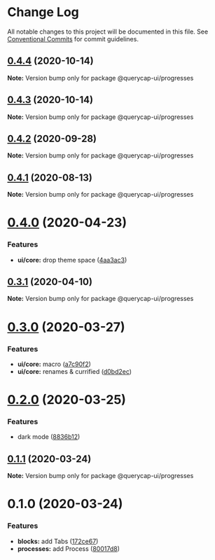 # Change Log

All notable changes to this project will be documented in this file.
See [Conventional Commits](https://conventionalcommits.org) for commit guidelines.

## [0.4.4](https://github.com/querycap/webappkit/compare/@querycap-ui/progresses@0.4.3...@querycap-ui/progresses@0.4.4) (2020-10-14)

**Note:** Version bump only for package @querycap-ui/progresses





## [0.4.3](https://github.com/querycap/webappkit/compare/@querycap-ui/progresses@0.4.2...@querycap-ui/progresses@0.4.3) (2020-10-14)

**Note:** Version bump only for package @querycap-ui/progresses





## [0.4.2](https://github.com/querycap/webappkit/compare/@querycap-ui/progresses@0.4.1...@querycap-ui/progresses@0.4.2) (2020-09-28)

**Note:** Version bump only for package @querycap-ui/progresses

## [0.4.1](https://github.com/querycap/webappkit/compare/@querycap-ui/progresses@0.4.0...@querycap-ui/progresses@0.4.1) (2020-08-13)

**Note:** Version bump only for package @querycap-ui/progresses

# [0.4.0](https://github.com/querycap/webappkit/compare/@querycap-ui/progresses@0.3.1...@querycap-ui/progresses@0.4.0) (2020-04-23)

### Features

- **ui/core:** drop theme space ([4aa3ac3](https://github.com/querycap/webappkit/commit/4aa3ac38d3dadcb124b83ac0d8e101213f14058a))

## [0.3.1](https://github.com/querycap/webappkit/compare/@querycap-ui/progresses@0.3.0...@querycap-ui/progresses@0.3.1) (2020-04-10)

**Note:** Version bump only for package @querycap-ui/progresses

# [0.3.0](https://github.com/querycap/webappkit/compare/@querycap-ui/progresses@0.2.0...@querycap-ui/progresses@0.3.0) (2020-03-27)

### Features

- **ui/core:** macro ([a7c90f2](https://github.com/querycap/webappkit/commit/a7c90f266d6338b77ec1a803c75a391bf051017c))
- **ui/core:** renames & currified ([d0bd2ec](https://github.com/querycap/webappkit/commit/d0bd2ec91a2f8ba0a9701c28238fb72fb10430e1))

# [0.2.0](https://github.com/querycap/webappkit/compare/@querycap-ui/progresses@0.1.1...@querycap-ui/progresses@0.2.0) (2020-03-25)

### Features

- dark mode ([8836b12](https://github.com/querycap/webappkit/commit/8836b12e58ec24e846bcbc14482d8e67b7c5c5da))

## [0.1.1](https://github.com/querycap/webappkit/compare/@querycap-ui/progresses@0.1.0...@querycap-ui/progresses@0.1.1) (2020-03-24)

**Note:** Version bump only for package @querycap-ui/progresses

# 0.1.0 (2020-03-24)

### Features

- **blocks:** add Tabs ([172ce67](https://github.com/querycap/webappkit/commit/172ce6705e6267a96f6e0edd04f0be683dc8e0b8))
- **processes:** add Process ([80017d8](https://github.com/querycap/webappkit/commit/80017d880be06304dbe4602061defe442c37d2fc))
